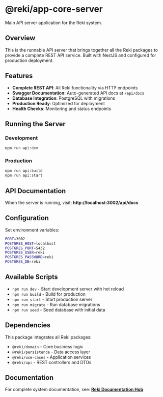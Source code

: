 # @reki/app-core-server

Main API server application for the Reki system.

## Overview

This is the runnable API server that brings together all the Reki packages to provide a complete REST API service. Built with NestJS and configured for production deployment.

## Features

- **Complete REST API**: All Reki functionality via HTTP endpoints
- **Swagger Documentation**: Auto-generated API docs at `/api/docs`
- **Database Integration**: PostgreSQL with migrations
- **Production Ready**: Optimized for deployment
- **Health Checks**: Monitoring and status endpoints

## Running the Server

### Development

```bash
npm run api:dev
```

### Production

```bash
npm run api:build
npm run api:start
```

## API Documentation

When the server is running, visit:
**http://localhost:3002/api/docs**

## Configuration

Set environment variables:

```bash
PORT=3002
POSTGRES_HOST=localhost
POSTGRES_PORT=5432
POSTGRES_USER=reki
POSTGRES_PASSWORD=reki
POSTGRES_DB=reki
```

## Available Scripts

- `npm run dev` - Start development server with hot reload
- `npm run build` - Build for production
- `npm run start` - Start production server
- `npm run migrate` - Run database migrations
- `npm run seed` - Seed database with initial data

## Dependencies

This package integrates all Reki packages:

- `@reki/domain` - Core business logic
- `@reki/persistence` - Data access layer
- `@reki/use-cases` - Application services
- `@reki/api` - REST controllers and DTOs

## Documentation

For complete system documentation, see:
**[Reki Documentation Hub](../../docs/README.md)**
